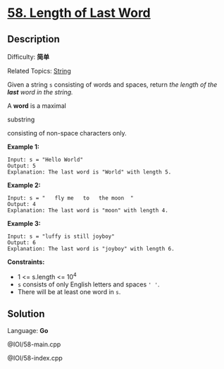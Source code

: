 # [58\. Length of Last Word](https://leetcode.cn/problems/length-of-last-word/)

## Description

Difficulty: **简单**  

Related Topics: [String](https://leetcode.cn/tag/https://leetcode.cn/tag/string//)


Given a string `s` consisting of words and spaces, return _the length of the **last** word in the string._

A **word** is a maximal<span data-keyword="substring-nonempty" class=" cursor-pointer relative text-dark-blue-s text-sm"></span>


substring


consisting of non-space characters only.

**Example 1:**

```
Input: s = "Hello World"
Output: 5
Explanation: The last word is "World" with length 5.
```

**Example 2:**

```
Input: s = "   fly me   to   the moon  "
Output: 4
Explanation: The last word is "moon" with length 4.
```

**Example 3:**

```
Input: s = "luffy is still joyboy"
Output: 6
Explanation: The last word is "joyboy" with length 6.
```

**Constraints:**

*   1 <= s.length <= 10<sup>4</sup>
*   `s` consists of only English letters and spaces `' '`.
*   There will be at least one word in `s`.


## Solution

Language: **Go**

@IOI/58-main.cpp

@IOI/58-index.cpp
